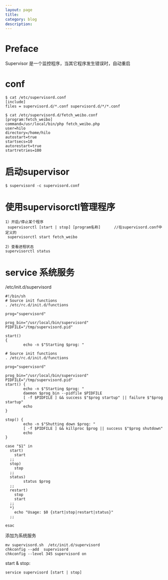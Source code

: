 ```yaml
---
layout: page
title:
category: blog
description:
---
```

# Preface

Supervisor 是一个监控程序，当其它程序发生错误时，自动重启

# conf

	$ cat /etc/supervisord.conf
	[include]
	files = supervisord.d/*.conf supervisord.d/*/*.conf

	$ cat /etc/supervisord.d/fetch_weibo.conf
	[program:fetch_weibo]
	command=/usr/local/bin/php fetch_weibo.php
	user=hilo
	directory=/home/hilo
	autostart=true
	startsecs=10
	autorestart=true
	startretries=100

# 启动supervisor

	$ supervisord -c supervisord.conf

# 使用supervisorctl管理程序

	1）开启/停止某个程序
	 supervisorctl [start | stop] [program名称]      //在supervisord.conf中定义的
	 supervisorctl start fetch_weibo

	2）查看进程状态
	supervisorctl status

# service 系统服务
/etc/init.d/supervisord

	#!/bin/sh
	# Source init functions
	. /etc/rc.d/init.d/functions

	prog="supervisord"

	prog_bin="/usr/local/bin/supervisord"
	PIDFILE="/tmp/supervisord.pid"

	start()
	{
	        echo -n $"Starting $prog: "

	# Source init functions
	. /etc/rc.d/init.d/functions

	prog="supervisord"

	prog_bin="/usr/local/bin/supervisord"
	PIDFILE="/tmp/supervisord.pid"
	start() {
	        echo -n $"Starting $prog: "
	        daemon $prog_bin --pidfile $PIDFILE
	        [ -f $PIDFILE ] && success $"$prog startup" || failure $"$prog startup"
	        echo
	}

	stop() {
	        echo -n $"Shutting down $prog: "
	        [ -f $PIDFILE ] && killproc $prog || success $"$prog shutdown"
	        echo
	}

	case "$1" in
	  start)
	    start
	  ;;
	  stop)
	    stop
	  ;;
	  status)
	        status $prog
	  ;;
	  restart)
	    stop
	    start
	  ;;
	  *)
	    echo "Usage: $0 {start|stop|restart|status}"
	  ;;

	esac

添加为系统服务

	mv supervisord.sh  /etc/init.d/supervisord
	chkconfig --add  supervisord
	chkconfig --level 345 supervisord on

start & stop:

	service supervisord [start | stop]
